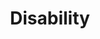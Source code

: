 ---
layout: content
data: tourism
title: Disability
isHome: true
link: https://figure.nz/search/?query=Maori+Tourism&ref=mfnz
---